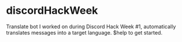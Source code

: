 # discordHackWeek
Translate bot I worked on during Discord Hack Week #1, automatically translates messages into a target language. $help to get started.
